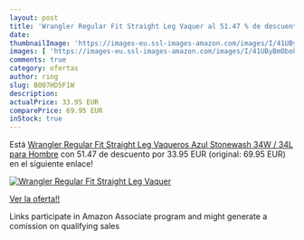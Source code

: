 ```yaml
---
layout: post
title: 'Wrangler Regular Fit Straight Leg Vaquer al 51.47 % de descuento'
date: 
thumbnailImage: 'https://images-eu.ssl-images-amazon.com/images/I/41UByBmOboL._SL200_.jpg'
images: [ 'https://images-eu.ssl-images-amazon.com/images/I/41UByBmOboL._SL200_.jpg' ]
comments: true
category: ofertas
author: ring
slug: B007HD5F1W
description:
actualPrice: 33.95 EUR
comparePrice: 69.95 EUR
inStock: true
---
```


Está [Wrangler Regular Fit Straight Leg Vaqueros  Azul  Stonewash   34W / 34L para Hombre](https://www.amazon.es/dp/B007HD5F1W/?tag=tolees-21) con 51.47 de descuento por 33.95 EUR (original: 69.95 EUR) en el siguiente enlace!

[![Wrangler Regular Fit Straight Leg Vaquer](https://images-eu.ssl-images-amazon.com/images/I/41UByBmOboL._SL200_.jpg)](https://www.amazon.es/dp/B007HD5F1W/?tag=tolees-21)

[Ver la oferta!!](https://www.amazon.es/dp/B007HD5F1W/?tag=tolees-21)

Links participate in Amazon Associate program and might generate a comission on qualifying sales


